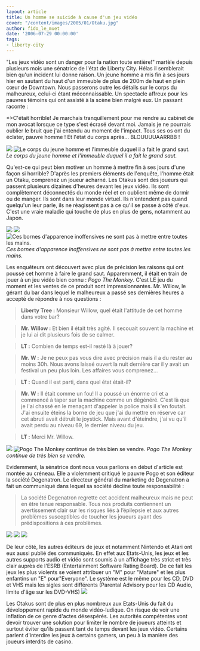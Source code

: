 ```yaml
---
layout: article
title: Un homme se suicide à cause d'un jeu vidéo
cover: "/content/images/2005/01/Otaku.jpg"
author: fido_le_muet
date: '2006-07-29 00:00:00'
tags:
- liberty-city
---
```


"Les jeux vidéo sont un danger pour la nation toute entière!" martèle depuis plusieurs mois une sénatrice de l'état de Liberty City. Hélas il semblerait bien qu'un incident lui donne raison. Un jeune homme a mis fin à ses jours hier en sautant du haut d'un immeuble de plus de 200m de haut en plein cœur de Downtown. Nous passerons outre les détails sur le corps du malheureux, celui-ci étant méconnaissable. Un spectacle affreux pour les pauvres témoins qui ont assisté à la scène bien malgré eux. Un passant raconte :

\*\>C'était horrible! Je marchais tranquillement pour me rendre au cabinet de mon avocat lorsque ce type s'est écrasé devant moi. Jamais je ne pourrais oublier le bruit que j'ai entendu au moment de l'impact. Tous ses os ont du éclater, pauvre homme !&nbsp;Et l'état du corps après... BLOUUUUAARRBB !

![](/content/images/2005/01/Otaku.jpg)
![Le corps du jeune homme et l'immeuble duquel il a fait le grand saut.](/content/images/2005/01/Otaku_Immeuble_VC.jpg)
_Le corps du jeune homme et l'immeuble duquel il a fait le grand saut._

Qu'est-ce qui peut bien motiver un homme à mettre fin à ses jours d'une façon si horrible? D'après les premiers éléments de l'enquête, l'homme était un Otaku, comprenez un joueur acharné. Les Otakus sont des joueurs qui passent plusieurs dizaines d'heures devant les jeux vidéo. Ils sont complètement déconnectés du monde réel et en oublient même de dormir ou de manger. Ils sont dans leur monde virtuel. Ils n'entendent pas quand quelqu'un leur parle, ils ne réagissent pas à ce qu'il se passe à côté d'eux. C'est une vraie maladie qui touche de plus en plus de gens, notamment au Japon.

![](/content/images/2005/01/Otaku_Borne_Arcade.jpg)
![](/content/images/2005/01/Otaku_Borne_Arcade_01.jpg)
![Ces bornes d'apparence inoffensives ne sont pas à mettre entre toutes les mains.](/content/images/2005/01/Otaku_Borne_Arcade_02.jpg)
_Ces bornes d'apparence inoffensives ne sont pas à mettre entre toutes les mains._

Les enquêteurs ont découvert avec plus de précision les raisons qui ont poussé cet homme à faire le grand saut. Apparemment, il était en train de jouer à un jeu vidéo bien connu : _Pogo The Monkey_. C'est LE jeu du moment et les ventes de ce produit sont impressionnantes. Mr. Willow, le gérant du bar dans lequel le malheureux a passé ses dernières heures a accepté de répondre à nos questions :

> **Liberty Tree :** Monsieur Willow, quel était l'attitude de cet homme dans votre bar?

> **Mr. Willow :** Et bien il était très agité. Il secouait souvent la machine et je lui ai dit plusieurs fois de se calmer.

> **LT :** Combien de temps est-il resté là à jouer?

> **Mr. W :** Je ne peux pas vous dire avec précision mais il&nbsp;a du&nbsp;rester au moins 30h. Nous avons laissé ouvert la nuit dernière car il y avait un festival un peu plus loin. Les affaires vous comprenez...

> **LT :** Quand il est parti, dans quel état était-il?

> **Mr. W :** Il était comme un fou! Il a poussé un énorme cri et a commencé à taper sur la machine comme un dégénéré. C'est là que je l'ai chassé en le menaçant d'appeler la police mais il s'en foutait. J'ai ensuite éteins la borne de jeu que j'ai du mettre en réserve car cet abruti avait détruit le joystick. Mais avant d'éteindre, j'ai vu qu'il avait perdu au niveau 69, le dernier niveau du jeu.

> **LT :** Merci Mr. Willow.

![](/content/images/2005/01/Otaku_Pogo.jpg)
![Pogo The Monkey continue de très bien se vendre.](/content/images/2005/01/Otaku_Pogo_Screen.jpg)
_Pogo The Monkey continue de très bien se vendre._

Evidemment, la sénatrice dont nous vous parlions en début d'article est montée au créneau. Elle a violemment critiqué le pauvre Pogo et son éditeur la société Degenatron. Le directeur général du marketing de Degenatron a fait un communiqué dans lequel sa société décline toute responsabilité :

> La société Degenatron regrette cet accident malheureux mais ne peut en être tenue responsable. Tous nos produits contiennent un avertissement clair sur les risques liés à l’épilepsie et aux autres problèmes susceptibles de toucher les joueurs ayant des prédispositions à ces problèmes.

![](/content/images/2005/01/Otaku_Degenatron.jpg)
![](/content/images/2005/01/Nintendo_Logo.jpg)
![](/content/images/2005/01/Otaku_Atari.jpg)

De leur côté, les autres éditeurs de jeux et notamment Nintendo et Atari ont eux aussi publié des communiqués. En effet aux Etats-Unis, les jeux et les autres supports audio et vidéo sont soumis à un affichage très strict et très clair auprès de l'ESRB (Entertainment Software Rating Board). De ce fait les jeux les plus violents se voient attribuer un "M" pour "Mature" et les plus enfantins un "E" pour"Everyone". Le système est le même pour les CD, DVD et VHS mais les sigles sont différents (Parental Advisory pour les CD Audio, limite d'âge sur les DVD-VHS)
![](/content/images/2005/01/Otaku_Affichage.jpg)

Les Otakus sont de plus en plus nombreux aux Etats-Unis du fait du développement rapide du monde vidéo-ludique. On risque de voir une inflation de ce genre d'actes désespérés. Les autorités compétentes vont devoir trouver une solution pour limiter le nombre de joueurs atteints et surtout éviter qu'ils passent tant de temps devant les jeux vidéo. Certains parlent d'interdire les jeux à certains gamers, un peu à la manière des joueurs interdits de casino.

<!--kg-card-end: markdown-->
